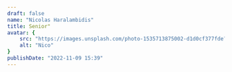 ```yaml
---
draft: false
name: "Nicolas Haralambidis"
title: Senior"
avatar: {
    src: "https://images.unsplash.com/photo-1535713875002-d1d0cf377fde?&fit=crop&w=280",
    alt: "Nico"
}
publishDate: "2022-11-09 15:39"
---
```

